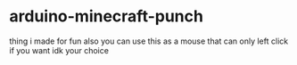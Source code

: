 # arduino-minecraft-punch
thing i made for fun also you can use this as a mouse that can only left click if you want idk your choice
